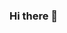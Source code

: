 ### Hi there 👋

<!--
**Davidpculver/Davidpculver** is a ✨ _special_ ✨ repository because its `README.md` (this file) appears on your GitHub profile.

Here are some ideas to get you started:

- 🔭 I’m currently working on ...
- 🌱 I’m currently learning ...
- 👯 I’m looking to collaborate on ...
- 🤔 I’m looking for help with ...
- 💬 Ask me about ...
- 📫 How to reach me: culver.david.p@gmail.com
- 😄 Pronouns: ...
- ⚡ Fun fact: ...
-->

